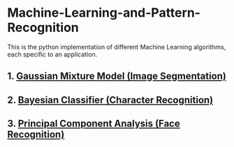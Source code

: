 # Machine-Learning-and-Pattern-Recognition

This is the python implementation of different Machine Learning algorithms, each specific to an application.

## 1. [Gaussian Mixture Model (Image Segmentation)](GMM-based-clustering)
## 2. [Bayesian Classifier (Character Recognition)](bayesian_classifier)
## 3. [Principal Component Analysis (Face Recognition)](face_recognition_using_PCA)
